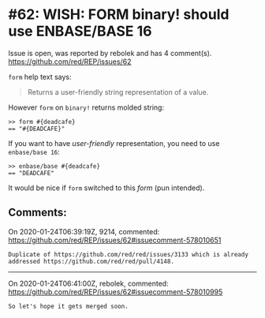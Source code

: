 
#62: WISH: FORM binary! should use ENBASE/BASE 16
================================================================================
Issue is open, was reported by rebolek and has 4 comment(s).
<https://github.com/red/REP/issues/62>

`form` help text says:

> Returns a user-friendly string representation of a value.

However `form` on `binary!` returns molded string:

```
>> form #{deadcafe}
== "#{DEADCAFE}"
```

If you want to have *user-friendly* representation, you need to use `enbase/base 16`:

```
>> enbase/base #{deadcafe}
== "DEADCAFE"
```

It would be nice if `form` switched to this *form* (pun intended).



Comments:
--------------------------------------------------------------------------------

On 2020-01-24T06:39:19Z, 9214, commented:
<https://github.com/red/REP/issues/62#issuecomment-578010651>

    Duplicate of https://github.com/red/red/issues/3133 which is already addressed https://github.com/red/red/pull/4148.

--------------------------------------------------------------------------------

On 2020-01-24T06:41:00Z, rebolek, commented:
<https://github.com/red/REP/issues/62#issuecomment-578010995>

    So let's hope it gets merged soon.

